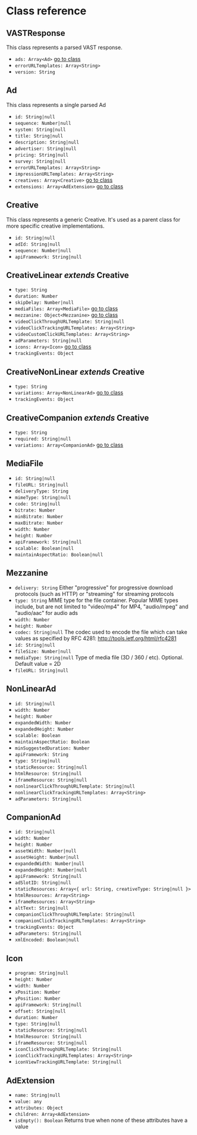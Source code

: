 # Class reference

## VASTResponse

This class represents a parsed VAST response.

- `ads: Array<Ad>` [go to class](#ad)
- `errorURLTemplates: Array<String>`
- `version: String`

## Ad<a name="ad"></a>

This class represents a single parsed Ad

- `id: String|null`
- `sequence: Number|null`
- `system: String|null`
- `title: String|null`
- `description: String|null`
- `advertiser: String|null`
- `pricing: String|null`
- `survey: String|null`
- `errorURLTemplates: Array<String>`
- `impressionURLTemplates: Array<String>`
- `creatives: Array<Creative>` [go to class](#creative)
- `extensions: Array<AdExtension>` [go to class](#ad-extension)

## Creative<a name="creative"></a>

This class represents a generic Creative. It's used as a parent class for more specific creative implementations.

- `id: String|null`
- `adId: String|null`
- `sequence: Number|null`
- `apiFramework: String|null`

## CreativeLinear *extends* Creative<a name="creative-linear"></a>

- `type: String`
- `duration: Number`
- `skipDelay: Number|null`
- `mediaFiles: Array<MediaFile>` [go to class](#mediafile)
- `mezzanine: Object<Mezzanine>` [go to class](#mezzanine)
- `videoClickThroughURLTemplate: String|null`
- `videoClickTrackingURLTemplates: Array<String>`
- `videoCustomClickURLTemplates: Array<String>`
- `adParameters: String|null`
- `icons: Array<Icon>` [go to class](#icon)
- `trackingEvents: Object`

## CreativeNonLinear *extends* Creative<a name="creative-non-linear"></a>

- `type: String`
- `variations: Array<NonLinearAd>` [go to class](#non-linear-ad)
- `trackingEvents: Object`

## CreativeCompanion *extends* Creative<a name="creative-companion"></a>

- `type: String`
- `required: String|null`
- `variations: Array<CompanionAd>` [go to class](#companion-ad)

## MediaFile<a name="mediafile"></a>

- `id: String|null`
- `fileURL: String|null`
- `deliveryType: String`
- `mimeType: String|null`
- `code: String|null`
- `bitrate: Number`
- `minBitrate: Number`
- `maxBitrate: Number`
- `width: Number`
- `height: Number`
- `apiFramework: String|null`
- `scalable: Boolean|null`
- `maintainAspectRatio: Boolean|null`

## Mezzanine<a name="mezzanine"></a>

- `delivery: String` Either "progressive" for progressive download protocols (such as HTTP) or "streaming" for streaming protocols
- `type: String` MIME type for the file container. Popular MIME types include, but are not limited to "video/mp4" for MP4, "audio/mpeg" and "audio/aac" for audio ads
- `width: Number`
- `height: Number`
- `codec: String|null` The codec used to encode the file which can take values as specified by RFC 4281: http://tools.ietf.org/html/rfc4281
- `id: String|null`
- `fileSize: Number|null`
- `mediaType: String|null` Type of media file (3D / 360 / etc). Optional. Default value = 2D
- `fileURL: String|null`

## NonLinearAd<a name="non-linear-ad"></a>

- `id: String|null`
- `width: Number`
- `height: Number`
- `expandedWidth: Number`
- `expandedHeight: Number`
- `scalable: Boolean`
- `maintainAspectRatio: Boolean`
- `minSuggestedDuration: Number`
- `apiFramework: String`
- `type: String|null`
- `staticResource: String|null`
- `htmlResource: String|null`
- `iframeResource: String|null`
- `nonlinearClickThroughURLTemplate: String|null`
- `nonlinearClickTrackingURLTemplates: Array<String>`
- `adParameters: String|null`

## CompanionAd<a name="companion-ad"></a>

- `id: String|null`
- `width: Number`
- `height: Number`
- `assetWidth: Number|null`
- `assetHeight: Number|null`
- `expandedWidth: Number|null`
- `expandedHeight: Number|null`
- `apiFramework: String|null`
- `adSlotID: String|null`
- `staticResources: Array<{ url: String, creativeType: String|null }>`
- `htmlResources: Array<String>`
- `iframeResources: Array<String>`
- `altText: String|null`
- `companionClickThroughURLTemplate: String|null`
- `companionClickTrackingURLTemplates: Array<String>`
- `trackingEvents: Object`
- `adParameters: String|null`
- `xmlEncoded: Boolean|null`

## Icon<a name="icon"></a>

- `program: String|null`
- `height: Number`
- `width: Number`
- `xPosition: Number`
- `yPosition: Number`
- `apiFramework: String|null`
- `offset: String|null`
- `duration: Number`
- `type: String|null`
- `staticResource: String|null`
- `htmlResource: String|null`
- `iframeResource: String|null`
- `iconClickThroughURLTemplate: String|null`
- `iconClickTrackingURLTemplates: Array<String>`
- `iconViewTrackingURLTemplate: String|null`

## AdExtension<a name="ad-extension"></a>
- `name: String|null`
- `value: any`
- `attributes: Object`
- `children: Array<AdExtension>`
- `isEmpty(): Boolean` Returns true when none of these attributes have a value
